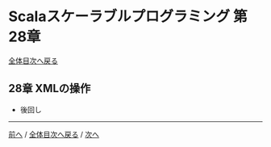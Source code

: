 # Scalaスケーラブルプログラミング 第28章
[全体目次へ戻る](index.md)

## 28章 XMLの操作
- 後回し

***

[前へ](c27.md) /
[全体目次へ戻る](index.md) /
[次へ](c29.md)
